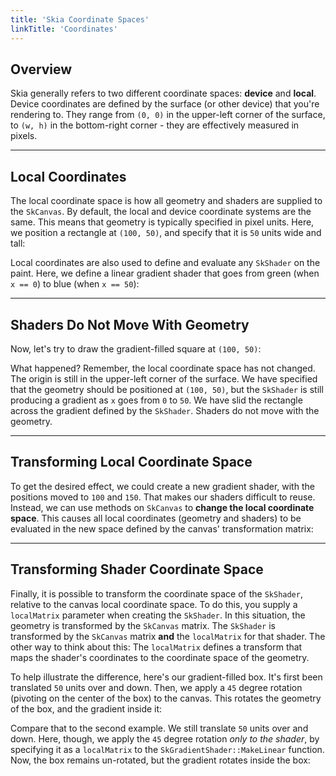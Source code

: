 ```yaml
---
title: 'Skia Coordinate Spaces'
linkTitle: 'Coordinates'
---
```


## Overview

Skia generally refers to two different coordinate spaces: **device** and
**local**. Device coordinates are defined by the surface (or other device) that
you're rendering to. They range from `(0, 0)` in the upper-left corner of the
surface, to `(w, h)` in the bottom-right corner - they are effectively measured
in pixels.

---

## Local Coordinates

The local coordinate space is how all geometry and shaders are supplied to the
`SkCanvas`. By default, the local and device coordinate systems are the same.
This means that geometry is typically specified in pixel units. Here, we
position a rectangle at `(100, 50)`, and specify that it is `50` units wide and
tall:

<fiddle-embed-sk name='96f782b723c5240aab440242f4c7cbfb'></fiddle-embed-sk>

Local coordinates are also used to define and evaluate any `SkShader` on the
paint. Here, we define a linear gradient shader that goes from green (when
`x == 0`) to blue (when `x == 50`):

<fiddle-embed-sk name='97cf81a465fdeff01d2298e07a0802a3'></fiddle-embed-sk>

---

## Shaders Do Not Move With Geometry

Now, let's try to draw the gradient-filled square at `(100, 50)`:

<fiddle-embed-sk name='3adc73d23d57084f954f52c6b14c8772'></fiddle-embed-sk>

What happened? Remember, the local coordinate space has not changed. The origin
is still in the upper-left corner of the surface. We have specified that the
geometry should be positioned at `(100, 50)`, but the `SkShader` is still
producing a gradient as `x` goes from `0` to `50`. We have slid the rectangle
across the gradient defined by the `SkShader`. Shaders do not move with the
geometry.

---

## Transforming Local Coordinate Space

To get the desired effect, we could create a new gradient shader, with the
positions moved to `100` and `150`. That makes our shaders difficult to reuse.
Instead, we can use methods on `SkCanvas` to **change the local coordinate
space**. This causes all local coordinates (geometry and shaders) to be
evaluated in the new space defined by the canvas' transformation matrix:

<fiddle-embed-sk name='ce89b326b2bbe41587eec738706bf155'></fiddle-embed-sk>

---

## <span>Transforming Shader Coordinate Space</span>

Finally, it is possible to transform the coordinate space of the `SkShader`,
relative to the canvas local coordinate space. To do this, you supply a
`localMatrix` parameter when creating the `SkShader`. In this situation, the
geometry is transformed by the `SkCanvas` matrix. The `SkShader` is transformed
by the `SkCanvas` matrix **and** the `localMatrix` for that shader. The other
way to think about this: The `localMatrix` defines a transform that maps the
shader's coordinates to the coordinate space of the geometry.

To help illustrate the difference, here's our gradient-filled box. It's first
been translated `50` units over and down. Then, we apply a `45` degree rotation
(pivoting on the center of the box) to the canvas. This rotates the geometry of
the box, and the gradient inside it:

<fiddle-embed-sk name='d4b52d94342f1b55900d489c7ba8fd21'></fiddle-embed-sk>

Compare that to the second example. We still translate `50` units over and down.
Here, though, we apply the `45` degree rotation _only to the shader_, by
specifying it as a `localMatrix` to the `SkGradientShader::MakeLinear` function.
Now, the box remains un-rotated, but the gradient rotates inside the box:

<fiddle-embed-sk name='886fa46943b67e0d6aa78486dcfbcc2c'></fiddle-embed-sk>
